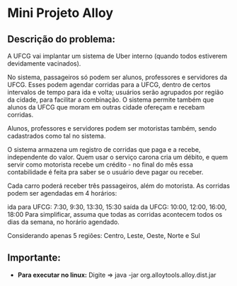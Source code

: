 # Mini Projeto Alloy

## Descrição do problema:

A UFCG vai implantar um sistema de Uber interno (quando todos estiverem devidamente vacinados). 

No sistema, passageiros só podem ser alunos, professores e servidores da UFCG. Esses podem agendar corridas para a UFCG, dentro de certos intervalos de tempo para ida e volta; usuários serão agrupados por região da cidade, para facilitar a combinação. O sistema permite também que alunos da UFCG que moram em outras cidade ofereçam e recebam corridas.

Alunos, professores e servidores podem ser motoristas também, sendo cadastrados como tal no sistema. 

O sistema armazena um registro de corridas que paga e a recebe, independente do valor. Quem usar o serviço carona cria um débito, e quem servir como motorista recebe um crédito - no final do mês essa contabilidade é feita pra saber se o usuário deve pagar ou receber.

Cada carro poderá receber três passageiros, além do motorista. As corridas podem ser agendadas em 4 horários:

ida para UFCG: 7:30, 9:30, 13:30, 15:30
saída da UFCG: 10:00, 12:00, 16:00, 18:00
Para simplificar, assuma que todas as corridas acontecem todos os dias da semana, no horário agendado.

Considerando apenas 5 regiões: Centro, Leste, Oeste, Norte e Sul

## Importante:
- **Para executar no linux:** Digite => java -jar org.alloytools.alloy.dist.jar
